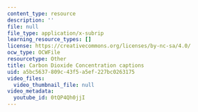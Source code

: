 ```yaml
---
content_type: resource
description: ''
file: null
file_type: application/x-subrip
learning_resource_types: []
license: https://creativecommons.org/licenses/by-nc-sa/4.0/
ocw_type: OCWFile
resourcetype: Other
title: Carbon Dioxide Concentration captions
uid: a5bc5637-809c-43f5-a5ef-227bc0263175
video_files:
  video_thumbnail_file: null
video_metadata:
  youtube_id: 0tQP4Qh0jjI
---
```

